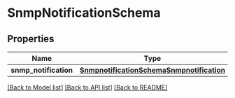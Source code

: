 # SnmpNotificationSchema

## Properties
Name | Type | Description | Notes
------------ | ------------- | ------------- | -------------
**snmp_notification** | [**SnmpnotificationSchemaSnmpnotification**](SnmpnotificationSchemaSnmpnotification.md) |  | [optional] 

[[Back to Model list]](../README.md#documentation-for-models) [[Back to API list]](../README.md#documentation-for-api-endpoints) [[Back to README]](../README.md)


